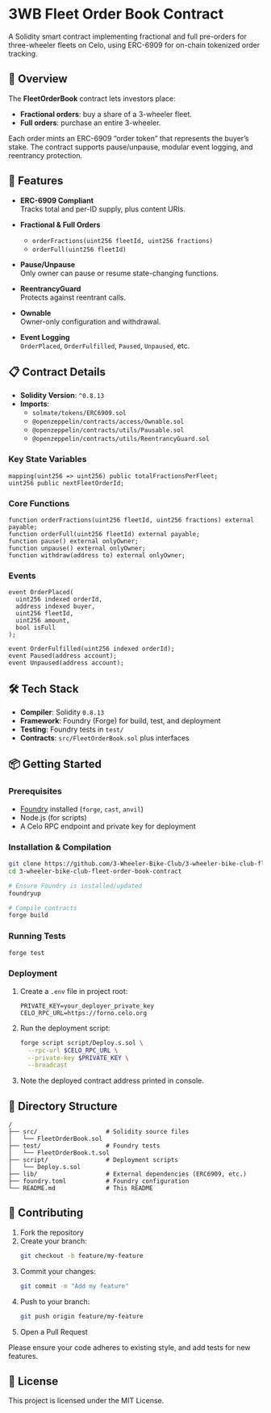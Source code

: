 # 3WB Fleet Order Book Contract

A Solidity smart contract implementing fractional and full pre-orders for three-wheeler fleets on Celo, using ERC-6909 for on-chain tokenized order tracking.

## 📖 Overview

The **FleetOrderBook** contract lets investors place:
- **Fractional orders**: buy a share of a 3-wheeler fleet.
- **Full orders**: purchase an entire 3-wheeler.

Each order mints an ERC-6909 “order token” that represents the buyer’s stake. The contract supports pause/unpause, modular event logging, and reentrancy protection.

## 🚀 Features

- **ERC-6909 Compliant**  
  Tracks total and per-ID supply, plus content URIs.

- **Fractional & Full Orders**  
  - `orderFractions(uint256 fleetId, uint256 fractions)`  
  - `orderFull(uint256 fleetId)`

- **Pause/Unpause**  
  Only owner can pause or resume state-changing functions.

- **ReentrancyGuard**  
  Protects against reentrant calls.

- **Ownable**  
  Owner-only configuration and withdrawal.

- **Event Logging**  
  `OrderPlaced`, `OrderFulfilled`, `Paused`, `Unpaused`, etc.

## 📋 Contract Details

- **Solidity Version**: `^0.8.13`  
- **Imports**:  
  - `solmate/tokens/ERC6909.sol`  
  - `@openzeppelin/contracts/access/Ownable.sol`  
  - `@openzeppelin/contracts/utils/Pausable.sol`  
  - `@openzeppelin/contracts/utils/ReentrancyGuard.sol`

### Key State Variables

```solidity
mapping(uint256 => uint256) public totalFractionsPerFleet;
uint256 public nextFleetOrderId;
```

### Core Functions

```solidity
function orderFractions(uint256 fleetId, uint256 fractions) external payable;
function orderFull(uint256 fleetId) external payable;
function pause() external onlyOwner;
function unpause() external onlyOwner;
function withdraw(address to) external onlyOwner;
```

### Events

```solidity
event OrderPlaced(
  uint256 indexed orderId,
  address indexed buyer,
  uint256 fleetId,
  uint256 amount,
  bool isFull
);

event OrderFulfilled(uint256 indexed orderId);
event Paused(address account);
event Unpaused(address account);
```

## 🛠️ Tech Stack

- **Compiler**: Solidity `0.8.13`  
- **Framework**: Foundry (Forge) for build, test, and deployment  
- **Testing**: Foundry tests in `test/`  
- **Contracts**: `src/FleetOrderBook.sol` plus interfaces

## 📦 Getting Started

### Prerequisites

- [Foundry](https://book.getfoundry.sh/) installed (`forge`, `cast`, `anvil`)  
- Node.js (for scripts)  
- A Celo RPC endpoint and private key for deployment  

### Installation & Compilation

```bash
git clone https://github.com/3-Wheeler-Bike-Club/3-wheeler-bike-club-fleet-order-book-contract.git
cd 3-wheeler-bike-club-fleet-order-book-contract

# Ensure Foundry is installed/updated
foundryup

# Compile contracts
forge build
```

### Running Tests

```bash
forge test
```

### Deployment

1. Create a `.env` file in project root:

   ```env
   PRIVATE_KEY=your_deployer_private_key
   CELO_RPC_URL=https://forno.celo.org
   ```

2. Run the deployment script:

   ```bash
   forge script script/Deploy.s.sol \
     --rpc-url $CELO_RPC_URL \
     --private-key $PRIVATE_KEY \
     --broadcast
   ```

3. Note the deployed contract address printed in console.

## 📁 Directory Structure

```
/
├── src/                   # Solidity source files
│   └── FleetOrderBook.sol
├── test/                  # Foundry tests
│   └── FleetOrderBook.t.sol
├── script/                # Deployment scripts
│   └── Deploy.s.sol
├── lib/                   # External dependencies (ERC6909, etc.)
├── foundry.toml           # Foundry configuration
└── README.md              # This README
```

## 🤝 Contributing

1. Fork the repository  
2. Create your branch:  
   ```bash
   git checkout -b feature/my-feature
   ```
3. Commit your changes:  
   ```bash
   git commit -m "Add my feature"
   ```
4. Push to your branch:  
   ```bash
   git push origin feature/my-feature
   ```
5. Open a Pull Request

Please ensure your code adheres to existing style, and add tests for new features.

## 📄 License

This project is licensed under the MIT License.
```

